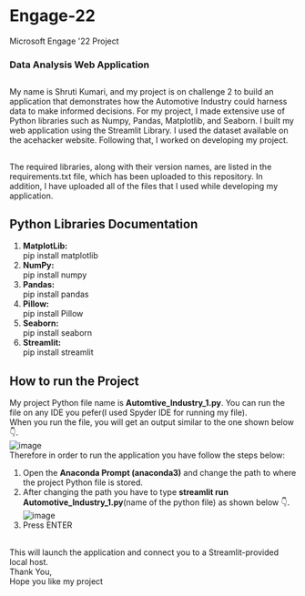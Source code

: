 # Engage-22
Microsoft Engage '22 Project
### Data Analysis Web Application
##
My name is Shruti Kumari, and my project is on challenge 2 to build an application that demonstrates how the Automotive Industry could harness data to make informed decisions. For my project, I made extensive use of Python libraries such as Numpy, Pandas, Matplotlib, and Seaborn. I built my web application using the Streamlit Library. I used the dataset available on the acehacker website. Following that, I worked on developing my project.
##
The required libraries, along with their version names, are listed in the requirements.txt file, which has been uploaded to this repository. In addition, I have uploaded all of the files that I used while developing my application.
<br />
## Python Libraries Documentation
1. **MatplotLib:**<br />
    pip install matplotlib
2. **NumPy:**<br />
    pip install numpy
3. **Pandas:**<br />
    pip install pandas
4. **Pillow:**<br />
    pip install Pillow
5. **Seaborn:**<br />
    pip install seaborn
6. **Streamlit:**<br />
    pip install streamlit
###
## How to run the Project
My project Python file name is **Automtive_Industry_1.py**. You can run the file on any IDE you pefer(I used Spyder IDE for running my file).
<br />
When you run the file, you will get an output similar to the one shown below 👇.<br />
![image](https://user-images.githubusercontent.com/102343505/170865322-577a73b7-5fbe-4349-b75a-3944065aa75a.png)
<br />
Therefore in order to run the application you have follow the steps below:
1. Open the **Anaconda Prompt (anaconda3)** and change the path to where the project Python file is stored.
2. After changing the path you have to type **streamlit run Automotive_Industry_1.py**(name of the python file) as shown below 👇.<br />
![image](https://user-images.githubusercontent.com/102343505/170865623-2acb5288-dd9d-49ce-adc6-37d6cbe551ad.png)
3. Press ENTER
<br />
This will launch the application and connect you to a Streamlit-provided local host.
<br />
Thank You,<br />
Hope you like my project

